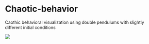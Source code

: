 # Chaotic-behavior

Caothic behavioral visualization using double pendulums with slightly different initial conditions

![](dpendulum.gif)
